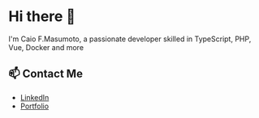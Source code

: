 # Hi there 👋
I'm Caio F.Masumoto, a passionate developer skilled in TypeScript, PHP, Vue, Docker and more

## 📫 Contact Me
- [LinkedIn](https://linkedin.com/in/yourprofile)
- [Portfolio](https://yourwebsite.com)
